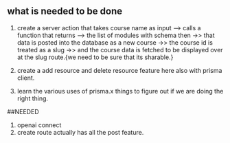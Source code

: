 ## what is needed to be done

1. create a server action  that takes course name as input --> calls a function that returns --> the list of modules with schema then ->> that data is posted into the database as a new course ->> the course id is treated as a slug ->> and the course data is fetched to be displayed over at the slug route.{we need to be sure that its sharable.}

2. create a add resource and delete resource feature here also with prisma client.

3. learn the various uses of prisma.x things to figure out if we are doing the right thing.



##NEEDED

1. openai connect
2. create route actually has all the post feature.